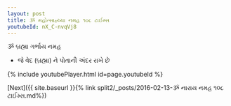 ```yaml
---
layout: post
title: ૐ મહોત્સાહ્ય્યા નમહ ૧૦૮ ટાઈમ્સ
youtubeId: nX_C-nvqVj8
---
```

 
 
 ૐ બ્રહ્મા ગર્ભાય નમહ  
 
 -  જે વેદ (બ્રહ્મા) ને પોતાની અંદર રાખે છે 
 
  
 
  
 
 
 
 
 
 


{% include youtubePlayer.html id=page.youtubeId %}
 
[Next]({{ site.baseurl }}{% link  split2/_posts/2016-02-13-ૐ નારાય નમહ ૧૦૮ ટાઈમ્સ.md%})
 
